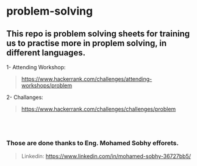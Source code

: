 # problem-solving

## This repo is problem solving sheets for training us to practise more in proplem solving, in different languages. <br>

1- Attending Workshop: <br>
> https://www.hackerrank.com/challenges/attending-workshops/problem

2- Challanges: <br>
> https://www.hackerrank.com/challenges/challenges/problem


<br><br>
### Those are done thanks to Eng. Mohamed Sobhy efforets. <br>
> Linkedin: https://www.linkedin.com/in/mohamed-sobhy-36727bb5/
